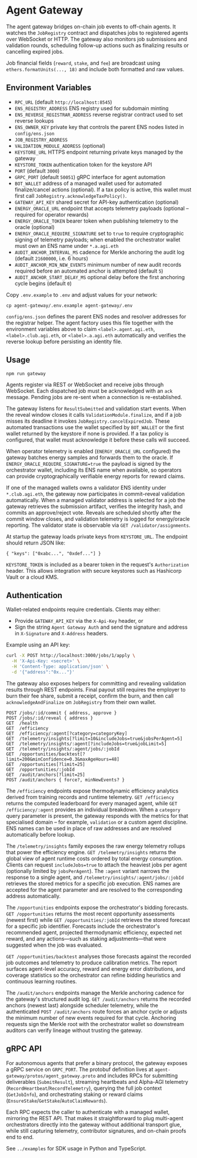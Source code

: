 # Agent Gateway

The agent gateway bridges on-chain job events to off-chain agents. It watches the `JobRegistry` contract and dispatches jobs to registered agents over WebSocket or HTTP. The gateway also monitors job submissions and validation rounds, scheduling follow-up actions such as finalizing results or cancelling expired jobs.

Job financial fields (`reward`, `stake`, and `fee`) are broadcast using `ethers.formatUnits(..., 18)` and include both formatted and raw values.

## Environment Variables

- `RPC_URL` (default `http://localhost:8545`)
- `ENS_REGISTRY_ADDRESS` ENS registry used for subdomain minting
- `ENS_REVERSE_REGISTRAR_ADDRESS` reverse registrar contract used to set reverse lookups
- `ENS_OWNER_KEY` private key that controls the parent ENS nodes listed in `config/ens.json`
- `JOB_REGISTRY_ADDRESS`
- `VALIDATION_MODULE_ADDRESS` (optional)
- `KEYSTORE_URL` HTTPS endpoint returning private keys managed by the gateway
- `KEYSTORE_TOKEN` authentication token for the keystore API
- `PORT` (default `3000`)
- `GRPC_PORT` (default `50051`) gRPC interface for agent automation
- `BOT_WALLET` address of a managed wallet used for automated finalize/cancel actions (optional). If a tax policy is active, this wallet must first call `JobRegistry.acknowledgeTaxPolicy()`.
- `GATEWAY_API_KEY` shared secret for API-key authentication (optional)
- `ENERGY_ORACLE_URL` endpoint that accepts telemetry payloads (optional – required for operator rewards)
- `ENERGY_ORACLE_TOKEN` bearer token when publishing telemetry to the oracle (optional)
- `ENERGY_ORACLE_REQUIRE_SIGNATURE` set to `true` to require cryptographic signing of telemetry payloads; when enabled the orchestrator wallet must own an ENS name under `*.a.agi.eth`
- `AUDIT_ANCHOR_INTERVAL_MS` cadence for Merkle anchoring the audit log (default `21600000`, i.e. 6 hours)
- `AUDIT_ANCHOR_MIN_NEW_EVENTS` minimum number of new audit records required before an automated anchor is attempted (default `5`)
- `AUDIT_ANCHOR_START_DELAY_MS` optional delay before the first anchoring cycle begins (default `0`)

Copy `.env.example` to `.env` and adjust values for your network:

```
cp agent-gateway/.env.example agent-gateway/.env
```

`config/ens.json` defines the parent ENS nodes and resolver addresses for the
registrar helper. The agent factory uses this file together with the
environment variables above to claim `<label>.agent.agi.eth`,
`<label>.club.agi.eth`, or `<label>.a.agi.eth` automatically and verifies the
reverse lookup before persisting an identity file.

## Usage

```
npm run gateway
```

Agents register via REST or WebSocket and receive jobs through WebSocket.
Each dispatched job must be acknowledged with an `ack` message. Pending
jobs are re-sent when a connection is re-established.

The gateway listens for `ResultSubmitted` and validation start events. When the
reveal window closes it calls `ValidationModule.finalize`, and if a job misses
its deadline it invokes `JobRegistry.cancelExpiredJob`. These automated
transactions use the wallet specified by `BOT_WALLET` or the first wallet
returned by the keystore if none is provided. If a tax policy is configured,
that wallet must acknowledge it before these calls will succeed.

When operator telemetry is enabled (`ENERGY_ORACLE_URL` configured) the
gateway batches energy samples and forwards them to the oracle. If
`ENERGY_ORACLE_REQUIRE_SIGNATURE=true` the payload is signed by the
orchestrator wallet, including its ENS name when available, so operators can
provide cryptographically verifiable energy reports for reward claims.

If one of the managed wallets owns a validator ENS identity under
`*.club.agi.eth`, the gateway now participates in commit–reveal validation
automatically. When a managed validator address is selected for a job the
gateway retrieves the submission artifact, verifies the integrity hash, and
commits an approve/reject vote. Reveals are scheduled shortly after the commit
window closes, and validation telemetry is logged for energy/oracle reporting.
The validator state is observable via `GET /validator/assignments`.

At startup the gateway loads private keys from `KEYSTORE_URL`. The endpoint
should return JSON like:

```
{ "keys": ["0xabc...", "0xdef..."] }
```

`KEYSTORE_TOKEN` is included as a bearer token in the request's `Authorization`
header. This allows integration with secure keystores such as Hashicorp Vault
or a cloud KMS.

## Authentication

Wallet-related endpoints require credentials. Clients may either:

- Provide `GATEWAY_API_KEY` via the `X-Api-Key` header, or
- Sign the string `Agent Gateway Auth` and send the signature and address in
  `X-Signature` and `X-Address` headers.

Example using an API key:

```bash
curl -X POST http://localhost:3000/jobs/1/apply \
  -H 'X-Api-Key: <secret>' \
  -H 'Content-Type: application/json' \
  -d '{"address":"0x..."}'
```

The gateway also exposes helpers for committing and revealing validation
results through REST endpoints. Final payout still requires the employer to
burn their fee share, submit a receipt, confirm the burn, and then call
`acknowledgeAndFinalize` on `JobRegistry` from their own wallet.

```
POST /jobs/:id/commit { address, approve }
POST /jobs/:id/reveal { address }
GET  /health
GET  /efficiency
GET  /efficiency/:agent[?category=categoryKey]
GET  /telemetry/insights[?limit=10&includeJobs=true&jobsPerAgent=5]
GET  /telemetry/insights/:agent[?includeJobs=true&jobLimit=5]
GET  /telemetry/insights/:agent/jobs/:jobId
GET  /opportunities/backtest[?limit=200&minConfidence=0.3&maxAgeHours=48]
GET  /opportunities[?limit=25]
GET  /opportunities/:jobId
GET  /audit/anchors[?limit=25]
POST /audit/anchors { force?, minNewEvents? }
```

The `/efficiency` endpoints expose thermodynamic efficiency analytics derived
from training records and runtime telemetry. `GET /efficiency` returns the
computed leaderboard for every managed agent, while `GET /efficiency/:agent`
provides an individual breakdown. When a `category` query parameter is
present, the gateway responds with the metrics for that specialised domain –
for example, `validation` or a custom agent discipline. ENS names can be used
in place of raw addresses and are resolved automatically before lookup.

The `/telemetry/insights` family exposes the raw energy telemetry rollups that
power the efficiency engine. `GET /telemetry/insights` returns the global view
of agent runtime costs ordered by total energy consumption. Clients can request
`includeJobs=true` to attach the heaviest jobs per agent (optionally limited by
`jobsPerAgent`). The `:agent` variant narrows the response to a single agent,
and `/telemetry/insights/:agent/jobs/:jobId` retrieves the stored metrics for a
specific job execution. ENS names are accepted for the agent parameter and are
resolved to the corresponding address automatically.

The `/opportunities` endpoints expose the orchestrator's bidding forecasts.
`GET /opportunities` returns the most recent opportunity assessments (newest
first) while `GET /opportunities/:jobId` retrieves the stored forecast for a
specific job identifier. Forecasts include the orchestrator's recommended
agent, projected thermodynamic efficiency, expected net reward, and any
actions—such as staking adjustments—that were suggested when the job was
evaluated.

`GET /opportunities/backtest` analyses those forecasts against the recorded job
outcomes and telemetry to produce calibration metrics. The report surfaces
agent-level accuracy, reward and energy error distributions, and coverage
statistics so the orchestrator can refine bidding heuristics and continuous
learning routines.

The `/audit/anchors` endpoints manage the Merkle anchoring cadence for the
gateway's structured audit log. `GET /audit/anchors` returns the recorded
anchors (newest last) alongside scheduler telemetry, while the authenticated
`POST /audit/anchors` route forces an anchor cycle or adjusts the minimum
number of new events required for that cycle. Anchoring requests sign the
Merkle root with the orchestrator wallet so downstream auditors can verify
lineage without trusting the gateway.

## gRPC API

For autonomous agents that prefer a binary protocol, the gateway exposes a
gRPC service on `GRPC_PORT`. The protobuf definition lives at
`agent-gateway/protos/agent_gateway.proto` and includes RPCs for submitting
deliverables (`SubmitResult`), streaming heartbeats and Alpha-AGI telemetry
(`RecordHeartbeat`/`RecordTelemetry`), querying the full job context
(`GetJobInfo`), and orchestrating staking or reward claims
(`EnsureStake`/`GetStake`/`AutoClaimRewards`).

Each RPC expects the caller to authenticate with a managed wallet, mirroring
the REST API. That makes it straightforward to plug multi-agent orchestrators
directly into the gateway without additional transport glue, while still
capturing telemetry, contributor signatures, and on-chain proofs end to end.

See `../examples` for SDK usage in Python and TypeScript.
